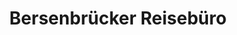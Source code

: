 ---
title: "Bersenbrücker Reisebüro"
url: /bersenbrueck/bersenbruecker-reisebuero/
shop: Reisebüro
---